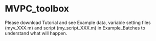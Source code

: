 # MVPC_toolbox
Please download Tutorial and see Example data, variable setting files (myv_XXX.m) and script (my_script_XXX.m) in Example_Batches to understand what will happen.